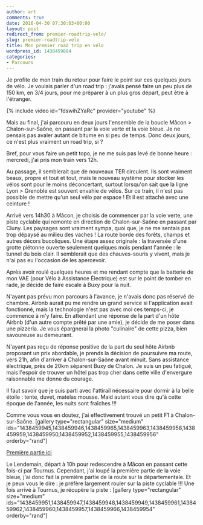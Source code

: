 ```yaml
---
author: art
comments: true
date: 2016-04-30 07:30:03+00:00
layout: post
redirect_from: premier-roadtrip-velo/
slug: premier-roadtrip-velo
title: Mon premier road trip en vélo
wordpress_id: 1438459884
categories:
- Parcours
---
```


Je profite de mon train du retour pour faire le point sur ces quelques jours de vélo. Je voulais parler d'un road trip : j'avais pensé faire un peu plus de 150 km, en 3/4 jours, pour me préparer à un plus gros départ, peut être à l'étranger.<!-- more -->

{% include video id="fdswihZYaRc" provider="youtube" %}

Mais au final, j'ai parcouru en deux jours l'ensemble de la boucle Mâcon > Chalon-sur-Saône, en passant par la voie verte et la voie bleue. Je ne pensais pas avaler autant de bitume en si peu de temps. Donc deux jours, ce n'est plus vraiment un road trip, si ?

Bref, pour vous faire un petit topo, je ne me suis pas levé de bonne heure : mercredi, j'ai pris mon train vers 12h.

Au passage, il semblerait que de nouveaux TER circulent. Ils sont vraiment beaux, propre et tout et tout, mais le nouveau système pour stocker les vélos sont pour le moins déconcertant, surtout lorsqu'on sait que la ligne Lyon > Grenoble est souvent envahie de vélos. Sur ce train, il n'est pas possible de mettre qu'un seul vélo par espace ! Et il est attaché avec une ceinture !

Arrivé vers 14h30 à Mâcon, je choisis de commencer par la voie verte, une piste cyclable qui remonte en direction de Chalon-sur-Saône en passant par Cluny. Les paysages sont vraiment sympa, quoi que, je ne me sentais pas trop dépaysé au milieu des vaches ! La route borde des forêts, champs et autres décors bucoliques. Une étape assez originale : la traversée d'une grotte piétonne ouverte seulement quelques mois pendant l'année : le tunnel du bois clair. Il semblerait que des chauves-souris y vivent, mais je n'ai pas eu l'occasion de les apercevoir.

Après avoir roulé quelques heures et me rendant compte que la batterie de mon VAE (pour Vélo à Assistance Électrique) est sur le point de tomber en rade, je décide de faire escale à Buxy pour la nuit.

N'ayant pas prévu mon parcours à l'avance, je n'avais donc pas réservé de chambre. Airbnb aurait pu me rendre un grand service si l'application avait fonctionné, mais la technologie n'est pas avec moi ces temps-ci, je commence à m'y faire. En attendant une réponse de la part d'un hôte Airbnb (d'un autre compte prêté par une amie), je décide de me poser dans une pizzeria. Je vous épargnerai la photo "culinaire" de cette pizza, bien savoureuse au demeurant.

N'ayant pas reçu de réponse positive de la part du seul hôte Airbnb proposant un prix abordable, je prends la décision de poursuivre ma route, vers 21h, afin d'arriver à Chalon-sur-Saône avant minuit. Sans assistance électrique, près de 20km séparent Buxy de Chalon. Je suis un peu fatigué, mais l'espoir de trouver un hôtel pas trop cher dans cette ville d'envergure raisonnable me donne du courage.

Il faut savoir que je suis parti avec l'attirail nécessaire pour dormir à la belle étoile : tente, duvet, matelas mousse. Maid autant vous dire qu'à cette époque de l'année, les nuits sont fraîches !!!

Comme vous vous en doutez, j'ai effectivement trouvé un petit F1 à Chalon-sur-Saône.
[gallery type="rectangular" size="medium" ids="1438459945,1438459946,1438459965,1438459963,1438459958,1438459959,1438459950,1438459952,1438459955,1438459956" orderby="rand"]

[Première partie ici](https://irz.fr/premier-roadtrip-velo)

Le Lendemain, départ à 10h pour redescendre à Mâcon en passant cette fois-ci par Tournus. Cependant, j'ai loupé la première partie de la voie bleue, j'ai donc fait la première partie de la route sur la départementale. Et je peux vous le dire : je préfère largement rouler sur la piste cyclable !!! Une fois arrivé à Tournus, je récupère la piste :
[gallery type="rectangular" size="medium" ids="1438459951,1438459947,1438459948,1438459949,1438459961,1438459962,1438459960,1438459957,1438459966,1438459954" orderby="rand"]
